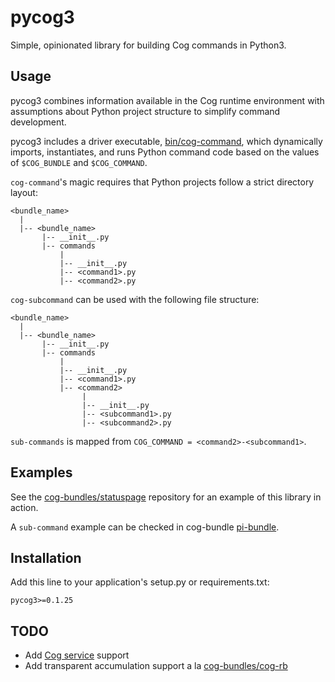 # pycog3

Simple, opinionated library for building Cog commands in Python3.

## Usage

pycog3 combines information available in the Cog runtime environment
with assumptions about Python project structure to simplify command
development.

pycog3 includes a driver executable, [bin/cog-command](https://github.com/cog-bundles/pycog3/blob/master/bin/cog-command), which dynamically
imports, instantiates, and runs Python command code based on the
values of `$COG_BUNDLE` and `$COG_COMMAND`.

`cog-command`'s magic requires that Python projects follow a strict
directory layout:

```
<bundle_name>
  |
  |-- <bundle_name>
       |-- __init__.py
       |-- commands
           |
           |-- __init__.py
           |-- <command1>.py
           |-- <command2>.py

```

`cog-subcommand` can be used with the following file structure:

```
<bundle_name>
  |
  |-- <bundle_name>
       |-- __init__.py
       |-- commands
           |
           |-- __init__.py
           |-- <command1>.py
           |-- <command2>
                |
                |-- __init__.py
                |-- <subcommand1>.py           
                |-- <subcommand2>.py

```


`sub-commands` is mapped from `COG_COMMAND = <command2>-<subcommand1>`.


## Examples

See the [cog-bundles/statuspage](https://github.com/cog-bundles/statuspage) repository for an example of this library in action.

A `sub-command` example can be checked in cog-bundle [pi-bundle](https://github.com/pan-net-security/pi-bundle).

## Installation

Add this line to your application's setup.py or requirements.txt:

```
pycog3>=0.1.25
```

## TODO

- Add [Cog service](http://docs.operable.io/docs/services) support
- Add transparent accumulation support a la [cog-bundles/cog-rb](https://github.com/cog-bundles/cog-rb)

